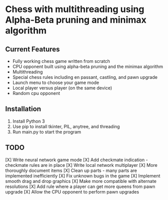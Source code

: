 # Chess with multithreading using Alpha-Beta pruning and minimax algorithm

## Current Features
* Fully working chess game written from scratch
* CPU opponent built using alpha-beta pruning and the minimax algorithm
* Multithreading
* Special chess rules including en passant, castling, and pawn upgrade
* Launch menu to choose your game mode
* Local player versus player (on the same device)
* Random cpu opponent

## Installation
1. Install Python 3
1. Use pip to install tkinter, PIL, anytree, and threading
1. Run main.py to start the program

## TODO
 [X] Write neural network game mode
 [X] Add checkmate indication - checkmate rules are in place
 [X] Write local network multiplayer
 [X] More thoroughly document items
 [X] Clean up parts - many parts are implemented inefficiently
 [X] Fix unknown bugs in the game
 [X] Implement smooth drag and drop graphics
 [X] Make more compatible with alternate resolutions
 [X] Add rule where a player can get more queens from pawn upgrade
 [X] Allow the CPU opponent to perform pawn upgrades
